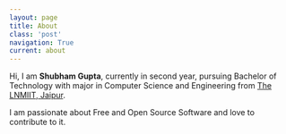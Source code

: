 ```yaml
---
layout: page
title: About
class: 'post'
navigation: True
current: about
---
```


Hi, I am **Shubham Gupta**, currently in second year, pursuing Bachelor of Technology with major in Computer Science and Engineering from [The LNMIIT, Jaipur](http://lnmiit.ac.in/).

I am passionate about Free and Open Source Software and love to contribute to it.
